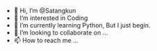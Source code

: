 - 👋 Hi, I’m @Satangkun
- 👀 I’m interested in Coding 
- 🌱 I’m currently learning Python, But I just begin.
- 💞️ I’m looking to collaborate on ...
- 📫 How to reach me ...

<!---
Satangkun/Satangkun is a ✨ special ✨ repository because its `README.md` (this file) appears on your GitHub profile.
You can click the Preview link to take a look at your changes.
--->
